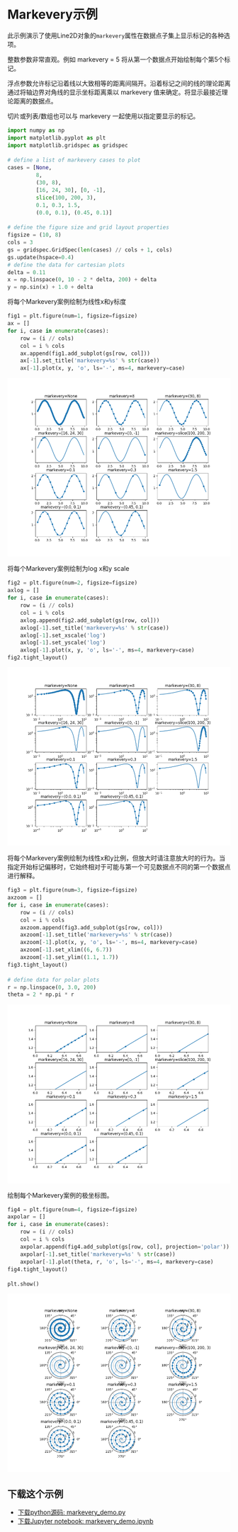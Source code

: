 # Markevery示例

此示例演示了使用Line2D对象的``markevery``属性在数据点子集上显示标记的各种选项。

整数参数非常直观。例如 markevery = 5 将从第一个数据点开始绘制每个第5个标记。

浮点参数允许标记沿着线以大致相等的距离间隔开。沿着标记之间的线的理论距离通过将轴边界对角线的显示坐标距离乘以 markevery 值来确定。将显示最接近理论距离的数据点。

切片或列表/数组也可以与 markevery 一起使用以指定要显示的标记。

```python
import numpy as np
import matplotlib.pyplot as plt
import matplotlib.gridspec as gridspec

# define a list of markevery cases to plot
cases = [None,
         8,
         (30, 8),
         [16, 24, 30], [0, -1],
         slice(100, 200, 3),
         0.1, 0.3, 1.5,
         (0.0, 0.1), (0.45, 0.1)]

# define the figure size and grid layout properties
figsize = (10, 8)
cols = 3
gs = gridspec.GridSpec(len(cases) // cols + 1, cols)
gs.update(hspace=0.4)
# define the data for cartesian plots
delta = 0.11
x = np.linspace(0, 10 - 2 * delta, 200) + delta
y = np.sin(x) + 1.0 + delta
```

将每个Markevery案例绘制为线性x和y标度

```python
fig1 = plt.figure(num=1, figsize=figsize)
ax = []
for i, case in enumerate(cases):
    row = (i // cols)
    col = i % cols
    ax.append(fig1.add_subplot(gs[row, col]))
    ax[-1].set_title('markevery=%s' % str(case))
    ax[-1].plot(x, y, 'o', ls='-', ms=4, markevery=case)
```

![Markevery示例图示](/static/images/gallery/sphx_glr_markevery_demo_001.png)

将每个Markevery案例绘制为log x和y scale

```python
fig2 = plt.figure(num=2, figsize=figsize)
axlog = []
for i, case in enumerate(cases):
    row = (i // cols)
    col = i % cols
    axlog.append(fig2.add_subplot(gs[row, col]))
    axlog[-1].set_title('markevery=%s' % str(case))
    axlog[-1].set_xscale('log')
    axlog[-1].set_yscale('log')
    axlog[-1].plot(x, y, 'o', ls='-', ms=4, markevery=case)
fig2.tight_layout()
```

![Markevery示例图示2](/static/images/gallery/sphx_glr_markevery_demo_003.png)

将每个Markevery案例绘制为线性x和y比例，但放大时请注意放大时的行为。当指定开始标记偏移时，它始终相对于可能与第一个可见数据点不同的第一个数据点进行解释。

```python
fig3 = plt.figure(num=3, figsize=figsize)
axzoom = []
for i, case in enumerate(cases):
    row = (i // cols)
    col = i % cols
    axzoom.append(fig3.add_subplot(gs[row, col]))
    axzoom[-1].set_title('markevery=%s' % str(case))
    axzoom[-1].plot(x, y, 'o', ls='-', ms=4, markevery=case)
    axzoom[-1].set_xlim((6, 6.7))
    axzoom[-1].set_ylim((1.1, 1.7))
fig3.tight_layout()

# define data for polar plots
r = np.linspace(0, 3.0, 200)
theta = 2 * np.pi * r
```

![Markevery示例图示3](/static/images/gallery/sphx_glr_markevery_demo_005.png)

绘制每个Markevery案例的极坐标图。

```python
fig4 = plt.figure(num=4, figsize=figsize)
axpolar = []
for i, case in enumerate(cases):
    row = (i // cols)
    col = i % cols
    axpolar.append(fig4.add_subplot(gs[row, col], projection='polar'))
    axpolar[-1].set_title('markevery=%s' % str(case))
    axpolar[-1].plot(theta, r, 'o', ls='-', ms=4, markevery=case)
fig4.tight_layout()

plt.show()
```

![Markevery示例图示4](/static/images/gallery/sphx_glr_markevery_demo_007.png)

## 下载这个示例

- [下载python源码: markevery_demo.py](https://matplotlib.org/_downloads/markevery_demo.py)
- [下载Jupyter notebook: markevery_demo.ipynb](https://matplotlib.org/_downloads/markevery_demo.ipynb)